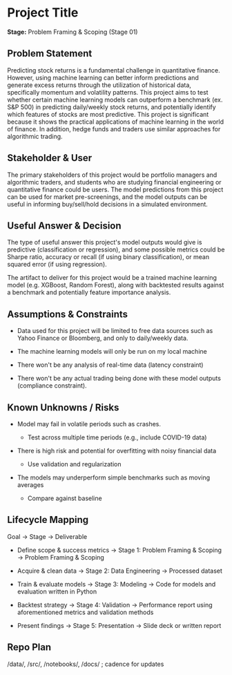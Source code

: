 # Project Title

**Stage:** Problem Framing & Scoping (Stage 01)

## Problem Statement

Predicting stock returns is a fundamental challenge in quantitative finance. However, using machine learning can better inform predictions and generate excess returns through the utilization of historical data, specifically momentum and volatility patterns. This project aims to test whether certain machine learning models can outperform a benchmark (ex. S&P 500) in predicting daily/weekly stock returns, and potentially identify which features of stocks are most predictive. This project is significant because it shows the practical applications of machine learning in the world of finance. In addition, hedge funds and traders use similar approaches for algorithmic trading.

## Stakeholder & User

The primary stakeholders of this project would be portfolio managers and algorithmic traders, and students who are studying financial engineering or quantitative finance could be users. The model predictions from this project can be used for market pre-screenings, and the model outputs can be useful in informing buy/sell/hold decisions in a simulated environment.

## Useful Answer & Decision

The type of useful answer this project's model outputs would give is predictive (classification or regression), and some possible metrics could be Sharpe ratio, accuracy or recall (if using binary classification), or mean squared error (if using regression). 

The artifact to deliver for this project would be a trained machine learning model (e.g. XGBoost, Random Forest), along with backtested results against a benchmark and potentially feature importance analysis.

## Assumptions & Constraints

- Data used for this project will be limited to free data sources such as Yahoo Finance or Bloomberg, and only to daily/weekly data. 

- The machine learning models will only be run on my local machine

- There won't be any analysis of real-time data (latency constraint)

- There won't be any actual trading being done with these model outputs (compliance constraint). 

## Known Unknowns / Risks

- Model may fail in volatile periods such as crashes.

  - Test across multiple time periods (e.g., include COVID-19 data)

- There is high risk and potential for overfitting with noisy financial data

  - Use validation and regularization

- The models may underperform simple benchmarks such as moving averages

  - Compare against baseline

## Lifecycle Mapping
Goal → Stage → Deliverable

- Define scope & success metrics → Stage 1: Problem Framing & Scoping → Problem Framing & Scoping

- Acquire & clean data → Stage 2: Data Engineering → Processed dataset 

- Train & evaluate models	→ Stage 3: Modeling → Code for models and evaluation written in Python 

- Backtest strategy	→ Stage 4: Validation → Performance report using aforementioned metrics and validation methods

- Present findings → Stage 5: Presentation → Slide deck or written report


## Repo Plan
/data/, /src/, /notebooks/, /docs/ ; cadence for updates